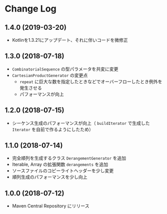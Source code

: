 # Change Log

## 1.4.0 (2019-03-20)
- Kotlinを1.3.21にアップデート、それに伴いコードを微修正

## 1.3.0 (2018-07-18)
- `CombinatorialSequence` の型パラメータを共変に変更
- `CartesianProductGenerator` の変更点
    - `repeat` に巨大な数を指定したときなどでオーバーフローしたとき例外を発生させる
    - パフォーマンスが向上

## 1.2.0 (2018-07-15)
- シーケンス生成のパフォーマンスが向上（ `buildIterator` で生成した `Iterator` を自前で作るようにしたため）

## 1.1.0 (2018-07-14)

- 完全順列を生成するクラス `DerangementGenerator` を追加
- Iterable, Array の拡張関数 `derangements` を追加
- ソースファイルのコピーライトヘッダーを少し変更
- 順列生成のパフォーマンスを少し向上

## 1.0.0 (2018-07-12)
- Maven Central Repository にリリース
